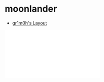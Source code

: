 # moonlander

* [gr1m0h's Layout](https://configure.zsa.io/moonlander/layouts/mzdoX/latest/0)

![](assets/key_layout.pdf)
